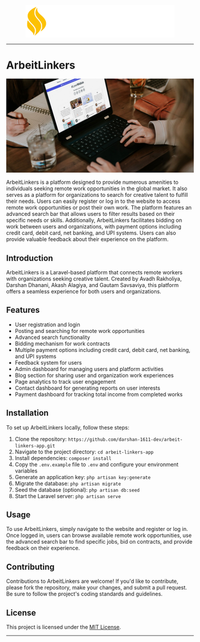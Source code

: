 <p align="center"><a href="https://laravel.com" target="_blank"><img src="public/images/logo-white.png" width="400" alt="ArbeitLinkers Logo"></a></p>



------

# ArbeitLinkers

![ArbeitLinkers](public/images/a.jpeg)

ArbeitLinkers is a platform designed to provide numerous amenities to individuals seeking remote work opportunities in the global market. It also serves as a platform for organizations to search for creative talent to fulfill their needs. Users can easily register or log in to the website to access remote work opportunities or post their own work. The platform features an advanced search bar that allows users to filter results based on their specific needs or skills. Additionally, ArbeitLinkers facilitates bidding on work between users and organizations, with payment options including credit card, debit card, net banking, and UPI systems. Users can also provide valuable feedback about their experience on the platform.

## Introduction

ArbeitLinkers is a Laravel-based platform that connects remote workers with organizations seeking creative talent. Created by Avadh Rakholiya, Darshan Dhanani, Akash Alagiya, and Gautam Savsaviya, this platform offers a seamless experience for both users and organizations.

## Features

- User registration and login
- Posting and searching for remote work opportunities
- Advanced search functionality
- Bidding mechanism for work contracts
- Multiple payment options including credit card, debit card, net banking, and UPI systems
- Feedback system for users
- Admin dashboard for managing users and platform activities
- Blog section for sharing user and organization work experiences
- Page analytics to track user engagement
- Contact dashboard for generating reports on user interests
- Payment dashboard for tracking total income from completed works

## Installation

To set up ArbeitLinkers locally, follow these steps:

1. Clone the repository: `https://github.com/darshan-1611-dev/arbeit-linkers-app.git`
2. Navigate to the project directory: `cd arbeit-linkers-app`
3. Install dependencies: `composer install`
4. Copy the `.env.example` file to `.env` and configure your environment variables
5. Generate an application key: `php artisan key:generate`
6. Migrate the database: `php artisan migrate`
7. Seed the database (optional): `php artisan db:seed`
8. Start the Laravel server: `php artisan serve`

## Usage

To use ArbeitLinkers, simply navigate to the website and register or log in. Once logged in, users can browse available remote work opportunities, use the advanced search bar to find specific jobs, bid on contracts, and provide feedback on their experience.

## Contributing

Contributions to ArbeitLinkers are welcome! If you'd like to contribute, please fork the repository, make your changes, and submit a pull request. Be sure to follow the project's coding standards and guidelines.

## License

This project is licensed under the [MIT License](https://opensource.org/licenses/MIT).

---

